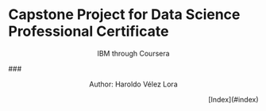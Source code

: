 # Capstone Project for Data Science Professional Certificate
 <p align="center"> IBM through Coursera</p> 
### <p align="center"> Author: Haroldo Vélez Lora</p> 
<p align="right">[Index](#index)</p>
